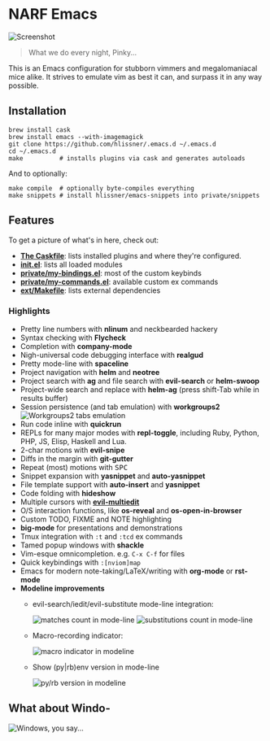 # NARF Emacs
![Screenshot](/../screenshots/main.png?raw=true)

> What we do every night, Pinky...

This is an Emacs configuration for stubborn vimmers and megalomaniacal mice alike. It
strives to emulate vim as best it can, and surpass it in any way possible.

## Installation

```
brew install cask
brew install emacs --with-imagemagick
git clone https://github.com/hlissner/.emacs.d ~/.emacs.d
cd ~/.emacs.d
make          # installs plugins via cask and generates autoloads
```

And to optionally:

```
make compile  # optionally byte-compiles everything
make snippets # install hlissner/emacs-snippets into private/snippets
```

## Features

To get a picture of what's in here, check out:

* **[The Caskfile](Cask)**: lists installed plugins and where they're configured.
* **[init.el](init.el)**: lists all loaded modules
* **[private/my-bindings.el]**: most of the custom keybinds
* **[private/my-commands.el]**: available custom ex commands
* **[ext/Makefile](ext/Makefile)**: lists external dependencies

### Highlights

* Pretty line numbers with **nlinum** and neckbearded hackery
* Syntax checking with **Flycheck**
* Completion with **company-mode**
* Nigh-universal code debugging interface with **realgud**
* Pretty mode-line with **spaceline**
* Project navigation with **helm** and **neotree**
* Project search with **ag** and file search with **evil-search** or **helm-swoop**
* Project-wide search and replace with **helm-ag** (press shift-Tab while in results
  buffer)
* Session persistence (and tab emulation) with **workgroups2**
  ![Workgroups2 tabs emulation](/../screenshots/tabs.png?raw=true)
* Run code inline with **quickrun**
* REPLs for many major modes with **repl-toggle**, including Ruby, Python,
  PHP, JS, Elisp, Haskell and Lua.
* 2-char motions with **evil-snipe**
* Diffs in the margin with **git-gutter**
* Repeat (most) motions with <kbd>SPC</kbd>
* Snippet expansion with **yasnippet** and **auto-yasnippet**
* File template support with **auto-insert** and **yasnippet**
* Code folding with **hideshow**
* Multiple cursors with **[evil-multiedit]**
* O/S interaction functions, like **os-reveal** and **os-open-in-browser**
* Custom TODO, FIXME and NOTE highlighting
* **big-mode** for presentations and demonstrations
* Tmux integration with `:t` and `:tcd` ex commands
* Tamed popup windows with **shackle**
* Vim-esque omnicompletion. e.g. `C-x C-f` for files
* Quick keybindings with `:[nviom]map`
* Emacs for modern note-taking/LaTeX/writing with **org-mode** or **rst-mode**
* **Modeline improvements**
  * evil-search/iedit/evil-substitute mode-line integration:

    ![matches count in mode-line](/../screenshots/search.png?raw=true)
    ![substitutions count in mode-line](/../screenshots/subst.png?raw=true)
  * Macro-recording indicator:

    ![macro indicator in modeline](/../screenshots/macro.png?raw=true)
  * Show (py|rb)env version in mode-line

    ![py/rb version in modeline](/../screenshots/version.png?raw=true)

## What about Windo-
![Windows, you say...](http://i3.kym-cdn.com/photos/images/newsfeed/000/549/293/504.gif)


 [private/my-bindings.el]: private/my-bindings.el
 [private/my-commands.el]: private/my-commands.el
 [evil-mc]: https://github.com/gabesoft/evil-mc
 [multiple-cursors]: https://github.com/magnars/multiple-cursors.el
 [evil-multiedit]: https://github.com/hlissner/evil-multiedit
